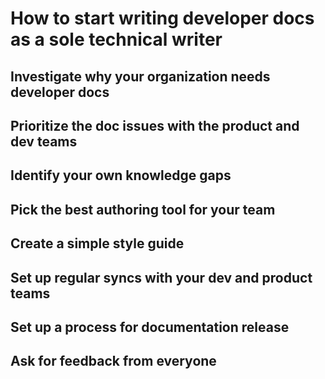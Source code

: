 # How to start writing developer docs as a sole technical writer

## Investigate why your organization needs developer docs
## Prioritize the doc issues with the product and dev teams
## Identify your own knowledge gaps
## Pick the best authoring tool for your team
## Create a simple style guide 
## Set up regular syncs with your dev and product teams
## Set up a process for documentation release
## Ask for feedback from everyone 
